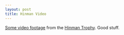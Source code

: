 ```yaml
--- 
layout: post
title: Hinman Video
---
```

<a href="http://assets.andrewloe.com/2005/10/18/hinman_720p.mov">Some video footage</a> from the <a href="http://www.ussailing.org/championships/adult/ustrc/">Hinman Trophy</a>. Good stuff.
